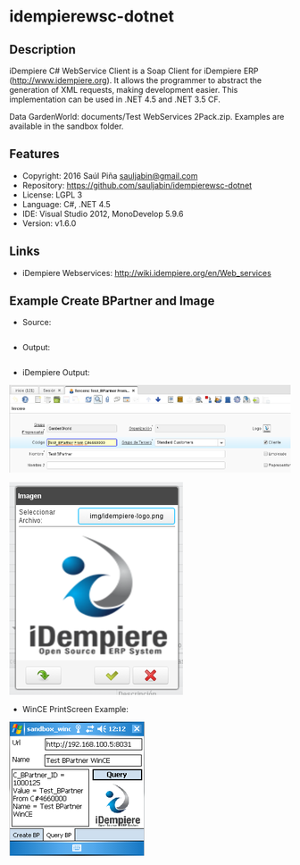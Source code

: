idempierewsc-dotnet
===================

Description
-----------
iDempiere C# WebService Client is a Soap Client for
iDempiere ERP (http://www.idempiere.org). 
It allows the programmer to abstract the generation of XML requests, 
making development easier. This implementation can be used in .NET 4.5 and .NET 3.5 CF.

Data GardenWorld: documents/Test WebServices 2Pack.zip.
Examples are available in the sandbox folder.


Features
--------
- Copyright: 2016 Saúl Piña <sauljabin@gmail.com>
- Repository: https://github.com/sauljabin/idempierewsc-dotnet
- License: LGPL 3
- Language: C#, .NET 4.5
- IDE: Visual Studio 2012, MonoDevelop 5.9.6
- Version: v1.6.0


Links
-----
- iDempiere Webservices: http://wiki.idempiere.org/en/Web_services


Example Create BPartner and Image
---------------------------------
- Source:

```cs
```

- Output:

```xml
```

- iDempiere Output:

![](/documents/printscreen-1.png)

![](/documents/printscreen-2.png)

- WinCE PrintScreen Example:

![](/documents/printscreen-3.png)